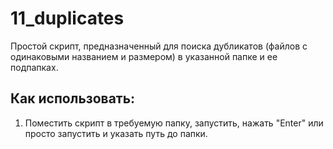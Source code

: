 # 11_duplicates
Простой скрипт, предназначенный для поиска дубликатов (файлов с одинаковыми названием и размером) в указанной папке и ее подпапках.

## Как использовать:
1. Поместить скрипт в требуемую папку, запустить, нажать "Enter" или просто запустить и указать путь до папки.
